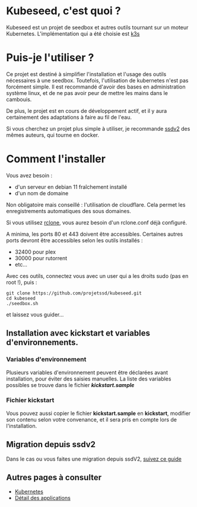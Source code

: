 # Kubeseed, c'est quoi ? 

Kubeseed est un projet de seedbox et autres outils tournant sur un moteur Kubernetes. L'implémentation qui a été choisie est [k3s](https://k3s.io/)

# Puis-je l'utiliser ?

Ce projet est destiné à simplifier l'installation et l'usage des outils nécessaires à une seedbox. Toutefois, l'utilisation de kubernetes n'est pas forcément simple.
Il est recommandé d'avoir des bases en administration système linux, et de ne pas avoir peur de mettre les mains dans le cambouis.

De plus, le projet est en cours de développement actif, et il y aura certainement des adaptations à faire au fil de l'eau.

Si vous cherchez un projet plus simple à utiliser, je recommande [ssdv2](https://github.com/projetssd/ssdv2) des mêmes auteurs, qui tourne en docker.

# Comment l'installer 

Vous avez besoin : 
- d'un serveur en debian 11 fraîchement installé
- d'un nom de domaine

Non obligatoire mais conseillé : l'utilisation de cloudflare. Cela permet les enregistrements automatiques des sous domaines.

Si vous utilisez [rclone](https://rclone.org/), vous aurez besoin d'un rclone.conf déjà configuré.

A minima, les ports 80 et 443 doivent être accessibles. Certaines autres ports devront être accessibles selon les outils installés :
- 32400 pour plex
- 30000 pour rutorrent
- etc...

Avec ces outils, connectez vous avec un user qui a les droits sudo (pas en root !), puis : 

```
git clone https://github.com/projetssd/kubeseed.git
cd kubeseed
./seedbox.sh
```

et laissez vous guider...

## Installation avec kickstart et variables d'environnements.

### Variables d'environnement

Plusieurs variables d'environnement peuvent être déclarées avant installation, pour éviter des saisies manuelles. La liste des variables possibles se trouve dans le fichier ***kickstart.sample***

### Fichier kickstart

Vous pouvez aussi copier le fichier **kickstart.sample** en **kickstart**, modifier son contenu selon votre convenance, et il sera pris en compte lors de l'installation.

## Migration depuis ssdv2

Dans le cas ou vous faites une migration depuis ssdV2, [suivez ce guide](migration_ssdv2.md)

## Autres pages à consulter

* [Kubernetes](kubernetes.md)
* [Détail des applications](applications.md)

